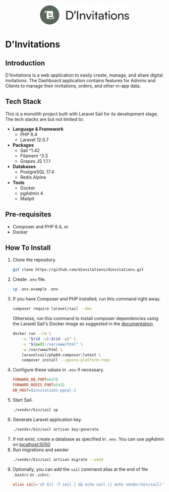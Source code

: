 <p align="center"><img width="294" height="69" src="/public/logo.png" alt="Logo D'Invitations"></p>

# D'Invitations

## Introduction
D'Invitations is a web application to easily create, manage, and share digital invitations. The Dashboard application contains features for Admins and Clients to manage their invitations, orders, and other in-app data.

## Tech Stack
This is a monolith project built with Laravel Sail for its development stage. The tech stacks are but not limited to:
- **Language & Framework**
    - PHP 8.4
    - Laravel 12.0.7
- **Packages**
    - Sail ^1.42
    - Filament ^3.3
    - Grapes JS 1.1.1
- **Databases**
    - PostgreSQL 17.4
    - Redis Alpine
- **Tools**
    - Docker
    - pgAdmin 4
    - Mailpit

## Pre-requisites
- Composer and PHP 8.4, or
- Docker

## How To Install
1. Clone the repository.
    ```sh
    git clone https://github.com/dinvitations/dinvitations.git
    ```
2. Create `.env` file.
    ```sh
    cp .env.example .env
    ```
3. If you have Composer and PHP installed, run this command right away.
    ```sh
    composer require laravel/sail --dev
    ```
    Otherwise, run this command to install composer dependencies using the Laravel Sail's Docker image as suggested in the [documentation](https://laravel.com/docs/11.x/sail#installing-composer-dependencies-for-existing-projects).
    ```sh
    docker run --rm \
        -u "$(id -u):$(id -g)" \
        -v "$(pwd):/var/www/html" \
        -w /var/www/html \
        laravelsail/php84-composer:latest \
        composer install --ignore-platform-reqs
    ```
4. Configure these values in `.env` if necessary.
    ```ini
    FORWARD_DB_PORT=6379
    FORWARD_REDIS_PORT=5432
    DB_HOST=dinvitations-pgsql-1
    ```
5. Start Sail.
    ```sh
    ./vendor/bin/sail up
    ```
6. Generate Laravel application key.
    ```sh
    ./vendor/bin/sail artisan key:generate
    ```
7. If not exist, create a database as specified in `.env`. You can use pgAdmin on [localhost:5050](http://localhost:5050)
8. Run migrations and seeder
    ```sh
    ./vendor/bin/sail artisan migrate --seed
    ```
9. Optionally, you can add the `sail` command alias at the end of file `.bashrc` or `.zshrc`.
    ```rc
    alias sail='sh $([ -f sail ] && echo sail || echo vendor/bin/sail)'

    ```
